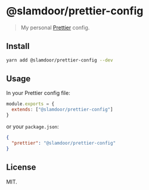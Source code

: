 # @slamdoor/prettier-config

> My personal [Prettier](https://prettier.io/) config.

## Install

```bash
yarn add @slamdoor/prettier-config --dev
```

## Usage

In your Prettier config file:

```js
module.exports = {
  extends: ["@slamdoor/prettier-config"]
}
```

or your `package.json`:

```json
{
  "prettier": "@slamdoor/prettier-config"
}
```

## License

MIT.

